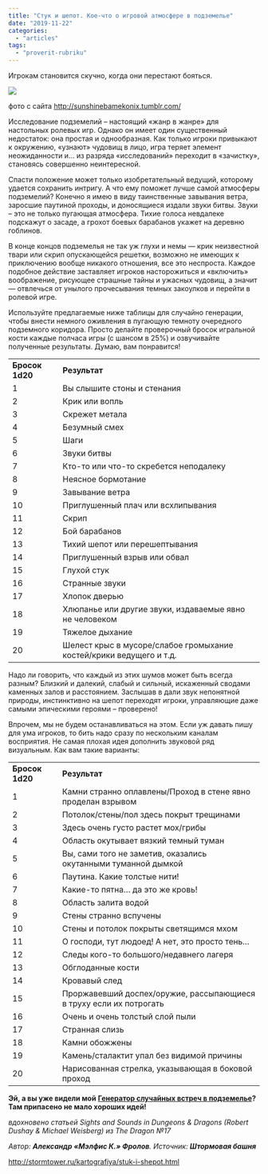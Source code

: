 ```yaml
---
title: "Стук и шепот. Кое-что о игровой атмосфере в подземелье"
date: "2019-11-22"
categories: 
  - "articles"
tags: 
  - "proverit-rubriku"
---
```


Игрокам становится скучно, когда они перестают бояться.

![](https://cyborgsandmages.com/wp-content/uploads/2019/11/image-3.png)

фото с сайта http://sunshinebamekonix.tumblr.com/

Исследование подземелий – настоящий «жанр в жанре» для настольных ролевых игр. Однако он имеет один существенный недостаток: она простая и однообразная. Как только игроки привыкают к окружению, «узнают» чудовищ в лицо, игра теряет элемент неожиданности и… из разряда «исследований» переходит в «зачистку», становясь совершенно неинтересной.

Спасти положение может только изобретательный ведущий, которому удается сохранить интригу. А что ему поможет лучше самой атмосферы подземелий? Конечно я имею в виду таинственные завывания ветра, заросшие паутиной проходы, и доносящиеся издали звуки битвы. Звуки – это не только пугающая атмосфера. Тихие голоса невдалеке подскажут о засаде, а грохот боевых барабанов укажет на деревню гоблинов.

В конце концов подземелья не так уж глухи и немы — крик неизвестной твари или скрип опускающейся решетки, возможно не имеющих к приключению вообще никакого отношения, все это неспроста. Каждое подобное действие заставляет игроков насторожиться и «включить» воображение, рисующее страшные тайны и ужасных чудовищ, а значит — отвлечься от унылого прочесывания темных закоулков и перейти в ролевой игре.

Используйте предлагаемые ниже таблицы для случайно генерации, чтобы внести немного оживления в пугающую темноту очередного подземного коридора. Просто делайте проверочный бросок игральной кости каждые полчаса игры (с шансом в 25%) и озвучивайте полученные результаты. Думаю, вам понравится!

<table class=""><tbody><tr><td><strong>Бросок 1d20</strong></td><td><strong>Результат</strong></td></tr><tr><td>1</td><td>Вы слышите стоны и стенания</td></tr><tr><td>2</td><td>Крик или вопль</td></tr><tr><td>3</td><td>Скрежет метала</td></tr><tr><td>4</td><td>Безумный смех</td></tr><tr><td>5</td><td>Шаги</td></tr><tr><td>6</td><td>Звуки битвы</td></tr><tr><td>7</td><td>Кто-то или что-то скребется неподалеку</td></tr><tr><td>8</td><td>Неясное бормотание</td></tr><tr><td>9</td><td>Завывание ветра</td></tr><tr><td>10</td><td>Приглушенный плач или всхлипывания</td></tr><tr><td>11</td><td>Скрип</td></tr><tr><td>12</td><td>Бой барабанов</td></tr><tr><td>13</td><td>Тихий шепот или перешептывания</td></tr><tr><td>14</td><td>Приглушенный взрыв или обвал</td></tr><tr><td>15</td><td>Глухой стук</td></tr><tr><td>16</td><td>Странные звуки</td></tr><tr><td>17</td><td>Хлопок дверью</td></tr><tr><td>18</td><td>Хлюпанье или другие звуки, издаваемые явно не человеком</td></tr><tr><td>19</td><td>Тяжелое дыхание</td></tr><tr><td>20</td><td>Шелест крыс в мусоре/слабое громыхание костей/крики ведущего и т.д.</td></tr></tbody></table>

Надо ли говорить, что каждый из этих шумов может быть всегда разным? Близкий и далекий, слабый и сильный, искаженный сводами каменных залов и расстоянием. Заслышав в дали звук непонятной природы, инстинктивно на шепот переходят игроки, управляющие даже самыми эпическими героями – проверено!

Впрочем, мы не будем останавливаться на этом. Если уж давать пишу для ума игроков, то бить надо сразу по нескольким каналам восприятия. Не самая плохая идея дополнить звуковой ряд визуальным. Как вам такие варианты:

<table class=""><tbody><tr><td><strong>Бросок 1d20</strong></td><td><strong>Результат</strong></td></tr><tr><td>1</td><td>Камни странно оплавлены/Проход в стене явно проделан взрывом</td></tr><tr><td>2</td><td>Потолок/стены/пол здесь покрыт трещинами</td></tr><tr><td>3</td><td>Здесь очень густо растет мох/грибы</td></tr><tr><td>4</td><td>Область окутывает вязкий темный туман</td></tr><tr><td>5</td><td>Вы, сами того не заметив, оказались окутанными туманной дымкой</td></tr><tr><td>6</td><td>Паутина. Какие толстые нити!</td></tr><tr><td>7</td><td>Какие-то пятна… да это же кровь!</td></tr><tr><td>8</td><td>Область залита водой</td></tr><tr><td>9</td><td>Стены странно вспучены</td></tr><tr><td>10</td><td>Стены и потолок покрыты светящимся мхом</td></tr><tr><td>11</td><td>О господи, тут людоед! А нет, это просто тень…</td></tr><tr><td>12</td><td>Следы кого-то большого/недавнего лагеря</td></tr><tr><td>13</td><td>Обглоданные кости</td></tr><tr><td>14</td><td>Кровавый след</td></tr><tr><td>15</td><td>Проржавевший доспех/оружие, рассыпающиеся в труху если их потрогать</td></tr><tr><td>16</td><td>Очень и очень толстый слой пыли</td></tr><tr><td>17</td><td>Странная слизь</td></tr><tr><td>18</td><td>Камни обожжены</td></tr><tr><td>19</td><td>Камень/сталактит упал без видимой причины</td></tr><tr><td>20</td><td>Нарисованная стрелка, указывающая в боковой проход</td></tr></tbody></table>

**Эй, а вы уже видели мой** [**Генератор случайных встреч в подземелье**](http://stormtower.ru/generator/generator-sluchaynyih-vstrech-v-podzemele.html)**? Там припасено не мало хороших идей!**

_вдохновено статьей_ _Sights_ _and_ _Sounds_ _in_ _Dungeons_ _&_ _Dragons_ _(__Robert_ _Dushay_ _&_ _Michael_ _Weisberg__) из_ _The_ _Dragon_ _№17_

_Автор: **Александр «Мэлфис К.» Фролов**. Источник: **Штормовая башня**_

http://stormtower.ru/kartografiya/stuk-i-shepot.html
